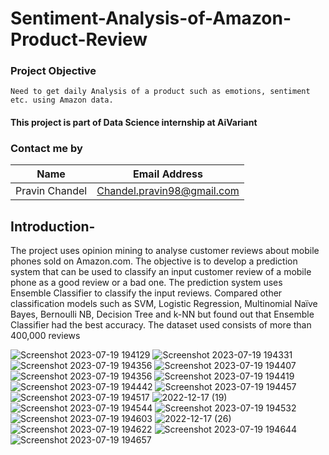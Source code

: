 # Sentiment-Analysis-of-Amazon-Product-Review

### Project Objective
    Need to get daily Analysis of a product such as emotions, sentiment etc. using Amazon data.

#### This project is part of Data Science internship at AiVariant

### Contact me by

|Name|Email Address|
|----|-------------|
|Pravin Chandel|Chandel.pravin98@gmail.com|

## Introduction-
   The project uses opinion mining to analyse customer reviews about mobile phones sold on Amazon.com.
The objective is to develop a prediction system that can be used to classify an input customer review of a mobile phone as a good review or a bad one.
The prediction system uses Ensemble Classifier to classify the input reviews.
Compared other classification models such as SVM, Logistic Regression, Multinomial Naïve Bayes, Bernoulli NB, Decision Tree and k-NN but found out that Ensemble Classifier had the best accuracy.
The dataset used consists of more than 400,000 reviews

![Screenshot 2023-07-19 194129](https://github.com/Pravin-Chandel/Sentiment-Analysis-of-Amazon-Product-Review/assets/108232621/194a1492-d7ca-4d98-9196-710b258cddf3)
![Screenshot 2023-07-19 194331](https://github.com/Pravin-Chandel/Sentiment-Analysis-of-Amazon-Product-Review/assets/108232621/5ac0cd50-54ce-4dda-8924-4d62f3383ea5)
![Screenshot 2023-07-19 194356](https://github.com/Pravin-Chandel/Sentiment-Analysis-of-Amazon-Product-Review/assets/108232621/e6f04596-9529-494c-ad99-f6730158d783)
![Screenshot 2023-07-19 194407](https://github.com/Pravin-Chandel/Sentiment-Analysis-of-Amazon-Product-Review/assets/108232621/5f66d2fa-6049-4a91-986f-b67c003d14d7)
![Screenshot 2023-07-19 194356](https://github.com/Pravin-Chandel/Sentiment-Analysis-of-Amazon-Product-Review/assets/108232621/a2b273dd-5468-451f-9e30-dcf807215906)
![Screenshot 2023-07-19 194419](https://github.com/Pravin-Chandel/Sentiment-Analysis-of-Amazon-Product-Review/assets/108232621/8c83e21a-539b-4a79-9a13-23e36d01d9d7)
![Screenshot 2023-07-19 194442](https://github.com/Pravin-Chandel/Sentiment-Analysis-of-Amazon-Product-Review/assets/108232621/4c11adce-6ebe-45a7-9e95-cdd9d4953651)
![Screenshot 2023-07-19 194457](https://github.com/Pravin-Chandel/Sentiment-Analysis-of-Amazon-Product-Review/assets/108232621/a75d4c02-b2e8-48a2-96f6-462356a4e6f8)
![Screenshot 2023-07-19 194517](https://github.com/Pravin-Chandel/Sentiment-Analysis-of-Amazon-Product-Review/assets/108232621/2024458d-d77d-45fa-8fa3-49cb18ff2a79)
![2022-12-17 (19)](https://github.com/Pravin-Chandel/Sentiment-Analysis-of-Amazon-Product-Review/assets/108232621/bb5f902c-20e8-4ef5-b0db-e81ba9aea725)
![Screenshot 2023-07-19 194544](https://github.com/Pravin-Chandel/Sentiment-Analysis-of-Amazon-Product-Review/assets/108232621/e395917d-e421-4df2-945d-ac652a5ba6ff)
![Screenshot 2023-07-19 194532](https://github.com/Pravin-Chandel/Sentiment-Analysis-of-Amazon-Product-Review/assets/108232621/20ba5c44-1406-4018-8fe3-8eb18c968a1b)
![Screenshot 2023-07-19 194603](https://github.com/Pravin-Chandel/Sentiment-Analysis-of-Amazon-Product-Review/assets/108232621/64e706c0-3d50-4ca8-94ba-972192b7348d)
![2022-12-17 (26)](https://github.com/Pravin-Chandel/Sentiment-Analysis-of-Amazon-Product-Review/assets/108232621/f74c6257-c7ea-4ae4-9da3-ceec8af5d06e)
![Screenshot 2023-07-19 194622](https://github.com/Pravin-Chandel/Sentiment-Analysis-of-Amazon-Product-Review/assets/108232621/f69f12eb-6fcd-41df-b8ff-573a2941266f)
![Screenshot 2023-07-19 194644](https://github.com/Pravin-Chandel/Sentiment-Analysis-of-Amazon-Product-Review/assets/108232621/fee1213b-3d33-4617-bc09-e9fd2b12b15d)
![Screenshot 2023-07-19 194657](https://github.com/Pravin-Chandel/Sentiment-Analysis-of-Amazon-Product-Review/assets/108232621/620653e8-0e55-42d7-95f7-ef55eaf526d2)


